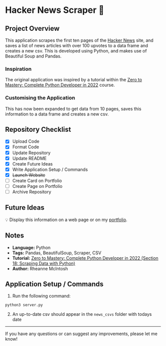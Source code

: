 # Hacker News Scraper :newspaper:

## Project Overview
This application scrapes the first ten pages of the [Hacker News](https://news.ycombinator.com/news) site, and saves a list of news articles with over 100 upvotes to a data frame and creates a new csv. This is developed using Python, and makes use of Beautiful Soup and Pandas. 

### Inspiration
The original application was inspired by a tutorial within the [Zero to Mastery: Complete Python Developer in 2022](https://www.udemy.com/course/complete-python-developer-zero-to-mastery) course.

### Customising the Application
This has now been expanded to get data from 10 pages, saves this information to a data frame and creates a new csv.

## Repository Checklist
- [x] Upload Code
- [x] Format Code
- [x] Update Repository
- [x] Update README
- [x] Create Future Ideas
- [x] Write Application Setup / Commands
- [x] <s>Launch Website</s>
- [ ] Create Card on Portfolio
- [ ] Create Page on Portfolio
- [ ] Archive Repository

## Future Ideas
:bulb: Display this information on a web page or on my [portfolio](https://github.com/rheannemcintosh/rheanne_mcintosh_portfolio). 

## Notes
- **Language:** Python
- **Tags:** Pandas, BeautifulSoup, Scraper, CSV
- **Tutorial:** [Zero to Mastery: Complete Python Developer in 2022 (Section 18: Scraping Data with Python)](https://www.udemy.com/course/complete-python-developer-zero-to-mastery)
- **Author:** Rheanne McIntosh

## Application Setup / Commands
1. Run the following command:
```
python3 server.py
```

2. An up-to-date csv should appear in the `news_csvs` folder with todays date

<hr>

If you have any questions or can suggest any improvements, please let me know!
